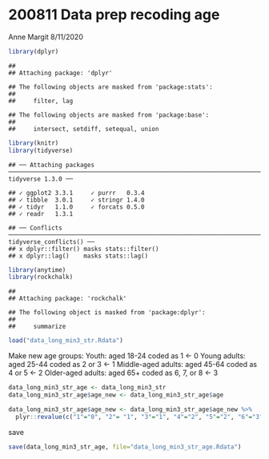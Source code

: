 200811 Data prep recoding age
================
Anne Margit
8/11/2020

``` r
library(dplyr)
```

    ## 
    ## Attaching package: 'dplyr'

    ## The following objects are masked from 'package:stats':
    ## 
    ##     filter, lag

    ## The following objects are masked from 'package:base':
    ## 
    ##     intersect, setdiff, setequal, union

``` r
library(knitr)
library(tidyverse)
```

    ## ── Attaching packages ──────────────────────────────────────────────────────────────────────────────────────────────────────────── tidyverse 1.3.0 ──

    ## ✓ ggplot2 3.3.1     ✓ purrr   0.3.4
    ## ✓ tibble  3.0.1     ✓ stringr 1.4.0
    ## ✓ tidyr   1.1.0     ✓ forcats 0.5.0
    ## ✓ readr   1.3.1

    ## ── Conflicts ─────────────────────────────────────────────────────────────────────────────────────────────────────────────── tidyverse_conflicts() ──
    ## x dplyr::filter() masks stats::filter()
    ## x dplyr::lag()    masks stats::lag()

``` r
library(anytime)
library(rockchalk)
```

    ## 
    ## Attaching package: 'rockchalk'

    ## The following object is masked from 'package:dplyr':
    ## 
    ##     summarize

``` r
load("data_long_min3_str.Rdata")
```

Make new age groups: Youth: aged 18-24 coded as 1 \<- 0 Young adults:
aged 25-44 coded as 2 or 3 \<- 1 Middle-aged adults: aged 45-64 coded as
4 or 5 \<- 2 Older-aged adults: aged 65+ coded as 6, 7, or 8 \<- 3

``` r
data_long_min3_str_age <- data_long_min3_str 
data_long_min3_str_age$age_new <- data_long_min3_str_age$age
```

``` r
data_long_min3_str_age$age_new <- data_long_min3_str_age$age_new %>%
  plyr::revalue(c("1"="0", "2"= "1", "3"="1", "4"="2", "5"="2", "6"="3", "7"="3", "8"="3"))
```

save

``` r
save(data_long_min3_str_age, file="data_long_min3_str_age.Rdata")
```
